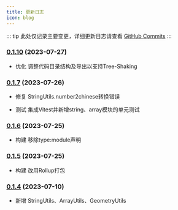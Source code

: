```yaml
---
title: 更新日志
icon: blog
---
```


::: tip
此处仅记录主要变更，详细更新日志请查看 [GitHub Commits](https://github.com/xiaohe0601/xiaohejs/commits/main)
:::

### [0.1.10](https://github.com/xiaohe0601/xiaohejs/releases/tag/0.1.10) (2023-07-27)

- 优化 调整代码目录结构及导出以支持Tree-Shaking

### [0.1.7](https://github.com/xiaohe0601/xiaohejs/releases/tag/0.1.7) (2023-07-26)

- 修复 StringUtils.number2chinese转换错误

- 测试 集成Vitest并新增string、array模块的单元测试

### [0.1.6](https://github.com/xiaohe0601/xiaohejs/releases/tag/0.1.6) (2023-07-25)

- 构建 移除type:module声明

### [0.1.5](https://github.com/xiaohe0601/xiaohejs/releases/tag/0.1.5) (2023-07-25)

- 构建 改用Rollup打包

### [0.1.4](https://github.com/xiaohe0601/xiaohejs/releases/tag/0.1.4) (2023-07-10)

- 新增 StringUtils、ArrayUtils、GeometryUtils